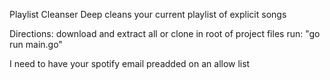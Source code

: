 Playlist Cleanser
Deep cleans your current playlist of explicit songs 

Directions: 
download and extract all or clone
in root of project files run: "go run main.go"

I need to have your spotify email preadded on an allow list